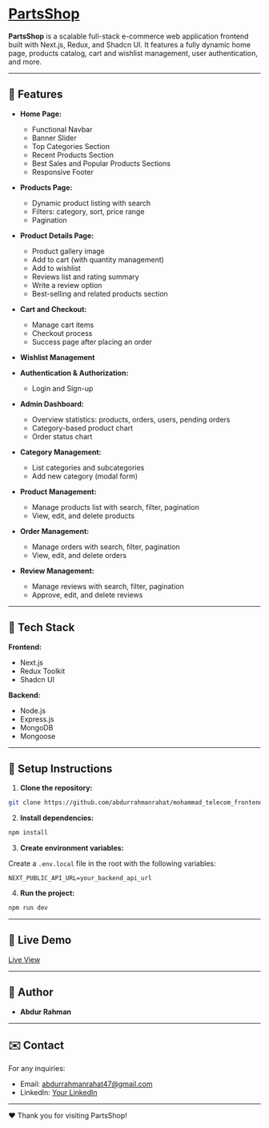 # [PartsShop](https://modammad-telecom.vercel.app/)

**PartsShop** is a scalable full-stack e-commerce web application frontend built with Next.js, Redux, and Shadcn UI. It features a fully dynamic home page, products catalog, cart and wishlist management, user authentication, and more.

---

## 🌟 Features

- **Home Page:**

  - Functional Navbar
  - Banner Slider
  - Top Categories Section
  - Recent Products Section
  - Best Sales and Popular Products Sections
  - Responsive Footer

- **Products Page:**

  - Dynamic product listing with search
  - Filters: category, sort, price range
  - Pagination

- **Product Details Page:**

  - Product gallery image
  - Add to cart (with quantity management)
  - Add to wishlist
  - Reviews list and rating summary
  - Write a review option
  - Best-selling and related products section

- **Cart and Checkout:**

  - Manage cart items
  - Checkout process
  - Success page after placing an order

- **Wishlist Management**

- **Authentication & Authorization:**

  - Login and Sign-up

- **Admin Dashboard:**

  - Overview statistics: products, orders, users, pending orders
  - Category-based product chart
  - Order status chart

- **Category Management:**

  - List categories and subcategories
  - Add new category (modal form)

- **Product Management:**

  - Manage products list with search, filter, pagination
  - View, edit, and delete products

- **Order Management:**

  - Manage orders with search, filter, pagination
  - View, edit, and delete orders

- **Review Management:**
  - Manage reviews with search, filter, pagination
  - Approve, edit, and delete reviews

---

## 📄 Tech Stack

**Frontend:**

- Next.js
- Redux Toolkit
- Shadcn UI

**Backend:**

- Node.js
- Express.js
- MongoDB
- Mongoose

---

## 🔄 Setup Instructions

1. **Clone the repository:**

```bash
git clone https://github.com/abdurrahmanrahat/mohammad_telecom_frontend
```

2. **Install dependencies:**

```bash
npm install
```

3. **Create environment variables:**

Create a `.env.local` file in the root with the following variables:

```env
NEXT_PUBLIC_API_URL=your_backend_api_url
```

4. **Run the project:**

```bash
npm run dev
```

---

## 📍 Live Demo

[Live View](https://modammad-telecom.vercel.app)

---

## 👤 Author

- **Abdur Rahman**

---

## ✉️ Contact

For any inquiries:

- Email: abdurrahmanrahat47@gmail.com
- LinkedIn: [Your LinkedIn](https://www.linkedin.com/in/abdurrahmanrahat47)

---

❤️ Thank you for visiting PartsShop!
